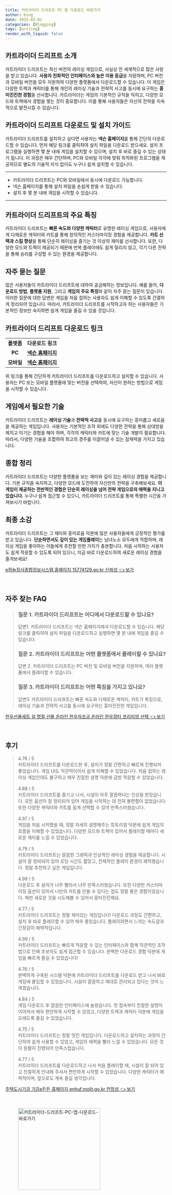```yaml
---
title: 카트라이더 드리프트 PC 앱 다운로드 바로가기
author: bing
date: 2025-02-01
categories: [Blogging]
tags: [writing]
render_with_liquid: false
---
```



<h2 id='카트라이더드리프트소개'>카트라이더 드리프트 소개</h2>

<p>카트라이더 드리프트는 최신 버전의 레이싱 게임으로, 사실상 전 세계적으로 많은 사랑을 받고 있습니다. <b>사용자 친화적인 인터페이스와 높은 이용 등급</b>을 자랑하며, PC 버전과 모바일 버전을 모두 지원하여 다양한 플랫폼에서 다운로드할 수 있습니다. 이 게임은 다양한 트랙과 캐릭터를 통해 개인의 레이싱 기술과 전략적 사고를 동시에 요구하는 <b>흥미진진한 경험</b>을 선사합니다. 카트라이더는 게임의 기본적인 규칙을 익히고, 다양한 모드와 트랙에서 경험을 쌓는 것이 중요합니다. 이를 통해 사용자들은 자신의 전략을 지속적으로 발전시킬 수 있습니다.</p>

<h2 id='다운로드및설치가이드'>카트라이더 드리프트 다운로드 및 설치 가이드</h2>

<p>카트라이더 드리프트를 설치하고 싶다면 사용자는 <b>넥슨 홈페이지</b>를 통해 간단히 다운로드할 수 있습니다. 먼저 해당 링크를 클릭하여 설치 파일을 다운로드 받으세요. 설치 프로그램을 실행하면 몇 분 내에 게임을 설치할 수 있으며, 설치 후 바로 즐길 수 있는 상태가 됩니다. 이 과정은 매우 간단하며, PC와 모바일 각각에 맞춰 최적화된 프로그램을 제공하므로 별도의 기술적 지식 없이도 누구나 쉽게 설치할 수 있습니다.</p>

<hr />

<ul>
    <li>카트라이더 드리프트는 PC와 모바일에서 동시에 다운로드 가능합니다.</li>
    <li>넥슨 홈페이지를 통해 설치 파일을 손쉽게 받을 수 있습니다.</li>
    <li>설치 후 몇 분 내에 게임을 시작할 수 있습니다.</li>
</ul>

<hr />

<h2 id='주요특징'>카트라이더 드리프트의 주요 특징</h2>

<p>카트라이더 드리프트는 <b>빠른 속도와 다양한 캐릭터</b>로 유명한 레이싱 게임으로, 사용자에게 다채로운 캐릭터와 카트를 통해 창의적인 커스터마이징 경험을 제공합니다. <b>카트 선택과 스킬 향상</b>을 통해 단순히 레이싱을 즐기는 것 이상의 재미를 선사합니다. 또한, 다양한 모드와 트랙이 제공되기 때문에 반복 플레이에도 쉽게 질리지 않고, 각기 다른 전략을 통해 승리를 구성할 수 있는 환경을 제공합니다.</p>

<h2 id='자주묻는질문'>자주 묻는 질문</h2>

<p>많은 사용자들이 카트라이더 드리프트에 대하여 궁금해하는 정보입니다. 예를 들어, <b>다운로드 방법</b>, <b>플랫폼 지원</b>, 그리고 <b>게임의 주요 특징</b>와 같이 자주 묻는 질문이 있습니다. 이러한 질문에 대한 답변은 게임을 처음 접하는 사용자도 쉽게 이해할 수 있도록 간결하게 정리되어 있습니다. 따라서, 카트라이더 드리프트를 시작하고자 하는 사용자들은 기본적인 정보만 숙지하면 쉽게 게임을 즐길 수 있을 것입니다.</p>

<h2 id='다운로드링크'>카트라이더 드리프트 다운로드 링크</h2>

<table>
    <tr>
        <td style="text-align: center; height: 17px;"><b>플랫폼</b></td>
        <td style="text-align: center; height: 17px;"><b>다운로드 링크</b></td>
    </tr>
    <tr>
        <td style="text-align: center; height: 17px;"><b>PC</b></td>
        <td style="text-align: center; height: 17px;"><b><a href="https://www.nexon.com">넥슨 홈페이지</a></b></td>
    </tr>
    <tr>
        <td style="text-align: center; height: 17px;"><b>모바일</b></td>
        <td style="text-align: center; height: 17px;"><b><a href="https://www.nexon.com">넥슨 홈페이지</a></b></td>
    </tr>
</table>

<p>위 링크를 통해 간단하게 카트라이더 드리프트를 다운로드하고 설치할 수 있습니다. 사용자는 PC 또는 모바일 플랫폼에 맞는 버전을 선택하여, 자신이 원하는 방법으로 게임을 시작할 수 있습니다.</p>

<h2 id='게임플레이있어야할기술'>게임에서 필요한 기술</h2>

<p>카트라이더 드리프트는 <b>레이싱 기술</b>과 <b>전략적 사고</b>를 동시에 요구하는 흥미롭고 새로움을 제공하는 게임입니다. 사용자는 기본적인 조작 외에도 다양한 전략을 통해 상대방을 제치고 이기는 경험을 해야 하며, 각각의 캐릭터와 카트에 맞는 기술 개발이 필요합니다. 따라서, 다양한 기술을 조합하여 최고의 경주를 이끌어낼 수 있는 잠재력을 가지고 있습니다.</p>

<h2 id='종합정리'>종합 정리</h2>

<p>카트라이더 드리프트는 다양한 플랫폼을 보는 재미와 깊이 있는 레이싱 경험을 제공합니다. 기본 규칙을 숙지하고, 다양한 모드에 도전하여 자신만의 전략을 구축해보세요. <b>이 게임이 제공하는 전반적인 경험은 단순히 레이싱을 넘어 전략 게임으로의 매력을 지니고 있습니다.</b> 누구나 쉽게 접근할 수 있으니, 카트라이더 드리프트를 통해 특별한 시간을 가져보시기 바랍니다.</p>

<h2 id='최종소감'>최종 소감</h2>

<p>카트라이더 드리프트는 그 재미와 흥미로움 덕분에 많은 사용자들에게 긍정적인 평가를 받고 있습니다. <b>단순하면서도 깊이 있는 게임플레이</b>는 남녀노소 모두에게 적합하며, 레이싱 게임을 좋아하는 이들에게 추천할 만한 가치가 충분합니다. 처음 시작하는 사용자도 쉽게 적응할 수 있도록 되어 있으니, 지금 바로 다운로드하여 새로운 레이싱 경험을 즐겨보세요!</p>


<p><a class="click-button" title="e하늘장사종합정보시스템 홈페이지 15774129.go.kr 신뢰성" href="https://somered.github.io/posts/e%ED%95%98%EB%8A%98%EC%9E%A5%EC%82%AC%EC%A2%85%ED%95%A9%EC%A0%95%EB%B3%B4%EC%8B%9C%EC%8A%A4%ED%85%9C-%ED%99%88%ED%8E%98%EC%9D%B4%EC%A7%80-15774129.go.kr-%EC%8B%A0%EB%A2%B0%EC%84%B1/" rel="dofollow">e하늘장사종합정보시스템 홈페이지 15774129.go.kr 신뢰성 👈 보기</a></p><br>
<h2 id='자주_찾는_FAQ'>자주 찾는 FAQ</h2>
<div itemscope="" itemtype="https://schema.org/FAQPage"> 
<blockquote> 
<div itemscope="" itemprop="mainEntity" itemtype="https://schema.org/Question"> 
<h3 itemprop="name">질문 1. 카트라이더 드리프트는 어디에서 다운로드할 수 있나요?</h3> 
<div itemscope="" itemprop="acceptedAnswer" itemtype="https://schema.org/Answer"> 
<span itemprop="text"> 
<p>답변1. 카트라이더 드리프트는 넥슨 홈페이지에서 다운로드할 수 있습니다. 해당 링크를 클릭하여 설치 파일을 다운로드하고 실행하면 몇 분 내에 게임을 즐길 수 있습니다.</p> 
</span> 
</div> 
</div> 
<div itemscope="" itemprop="mainEntity" itemtype="https://schema.org/Question"> 
<h3 itemprop="name">질문 2. 카트라이더 드리프트는 어떤 플랫폼에서 플레이할 수 있나요?</h3> 
<div itemscope="" itemprop="acceptedAnswer" itemtype="https://schema.org/Answer"> 
<span itemprop="text"> 
<p>답변 2. 카트라이더 드리프트는 PC 버전 및 모바일 버전을 지원하며, 여러 플랫폼에서 플레이할 수 있습니다.</p> 
</span> 
</div> 
</div> 
<div itemscope="" itemprop="mainEntity" itemtype="https://schema.org/Question"> 
<h3 itemprop="name">질문 3. 카트라이더 드리프트는 어떤 특징을 가지고 있나요?</h3> 
<div itemscope="" itemprop="acceptedAnswer" itemtype="https://schema.org/Answer"> 
<span itemprop="text"> 
<p>답변3. 카트라이더 드리프트는 빠른 속도와 다채로운 캐릭터, 카트가 특징으로, 레이싱 기술과 전략적 사고를 동시에 요구하는 흥미진진한 게임입니다.</p> 
</span> 
</div> 
</div> 
</blockquote> 
</div>
<p><a class="click-button" title="한우선물세트 설 명절 선물 온라인 한우자조금 온라인 한우장터 프리미엄 선택" href="https://somered.github.io/posts/%ED%95%9C%EC%9A%B0%EC%84%A0%EB%AC%BC%EC%84%B8%ED%8A%B8-%EC%84%A4-%EB%AA%85%EC%A0%88-%EC%84%A0%EB%AC%BC-%EC%98%A8%EB%9D%BC%EC%9D%B8-%ED%95%9C%EC%9A%B0%EC%9E%90%EC%A1%B0%EA%B8%88-%EC%98%A8%EB%9D%BC%EC%9D%B8-%ED%95%9C%EC%9A%B0%EC%9E%A5%ED%84%B0-%ED%94%84%EB%A6%AC%EB%AF%B8%EC%97%84-%EC%84%A0%ED%83%9D/" rel="dofollow">한우선물세트 설 명절 선물 온라인 한우자조금 온라인 한우장터 프리미엄 선택 👈 보기</a></p><br>
<h2 id='후기'>후기</h2>
<div itemscope itemtype="https://schema.org/Product">
  <blockquote>
  <div itemprop="review" itemscope itemtype="https://schema.org/Review">
      <div itemprop="reviewRating" itemscope itemtype="https://schema.org/Rating"> <span itemprop="ratingValue">4.76</span> / <span itemprop="bestRating">5</span> </div>
      <span itemprop="reviewBody">카트라이더 드리프트를 다운로드한 후, 설치가 정말 간편하고 빠르게 진행되어 좋았습니다. 게임 UI도 직관적이어서 쉽게 이해할 수 있었습니다. 처음 접하는 레이싱 게임인데도 불구하고 매우 친절한 설명 덕분에 금방 적응할 수 있었습니다.</span>
  </div>
  <br>
  <div itemprop="review" itemscope itemtype="https://schema.org/Review">
      <div itemprop="reviewRating" itemscope itemtype="https://schema.org/Rating"> <span itemprop="ratingValue">4.88</span> / <span itemprop="bestRating">5</span> </div>
      <span itemprop="reviewBody">카트라이더 드리프트를 즐기고 나서, 시설이 아주 깔끔하다는 인상을 받았습니다. 모든 옵션이 잘 정리되어 있어 게임을 시작하는 데 전혀 불편함이 없었습니다. 또한 다양한 캐릭터와 카트를 쉽게 선택할 수 있어 만족스러웠습니다.</span>
  </div>
  <br>
  <div itemprop="review" itemscope itemtype="https://schema.org/Review">
      <div itemprop="reviewRating" itemscope itemtype="https://schema.org/Rating"> <span itemprop="ratingValue">4.97</span> / <span itemprop="bestRating">5</span> </div>
      <span itemprop="reviewBody">게임을 처음 시작했을 때, 정말 자세히 설명해주는 튜토리얼 덕분에 쉽게 게임의 흐름을 이해할 수 있었습니다. 다양한 모드와 트랙이 있어서 플레이할 때마다 새로운 재미를 느낄 수 있었습니다.</span>
  </div>
  <br>
  <div itemprop="review" itemscope itemtype="https://schema.org/Review">
      <div itemprop="reviewRating" itemscope itemtype="https://schema.org/Rating"> <span itemprop="ratingValue">4.79</span> / <span itemprop="bestRating">5</span> </div>
      <span itemprop="reviewBody">카트라이더 드리프트는 깔끔한 그래픽과 인상적인 레이싱 경험을 제공합니다. 시설이 잘 정비되어 있어 로딩 시간도 짧았고, 전체적인 플레이 환경이 쾌적했습니다. 정말 추천하고 싶은 게임입니다.</span>
  </div>
  <br>
  <div itemprop="review" itemscope itemtype="https://schema.org/Review">
      <div itemprop="reviewRating" itemscope itemtype="https://schema.org/Rating"> <span itemprop="ratingValue">4.98</span> / <span itemprop="bestRating">5</span> </div>
      <span itemprop="reviewBody">다운로드 후 설치가 너무 빨라서 너무 만족스러웠습니다. 또한 다양한 커스터마이징 옵션이 있어서 나만의 카트를 만들 수 있다는 점도 정말 좋은 경험이었습니다. 매번 새로운 것을 시도해볼 수 있어서 흥미진진해요.</span>
  </div>
  <br>
  <div itemprop="review" itemscope itemtype="https://schema.org/Review">
      <div itemprop="reviewRating" itemscope itemtype="https://schema.org/Rating"> <span itemprop="ratingValue">4.77</span> / <span itemprop="bestRating">5</span> </div>
      <span itemprop="reviewBody">카트라이더 드리프트는 정말 재미있는 게임입니다! 다운로드 과정도 간편하고, 설치 후 바로 플레이할 수 있어 매우 좋았습니다. 플레이하면서 느끼는 속도감과 긴장감이 매력적입니다.</span>
  </div>
  <br>
  <div itemprop="review" itemscope itemtype="https://schema.org/Review">
      <div itemprop="reviewRating" itemscope itemtype="https://schema.org/Rating"> <span itemprop="ratingValue">4.99</span> / <span itemprop="bestRating">5</span> </div>
      <span itemprop="reviewBody">카트라이더 드리프트는 빠르게 적응할 수 있는 인터페이스와 함께 직관적인 조작법으로 인해 초보자도 쉽게 접근할 수 있습니다. 완벽한 다운로드 경험 덕분에 게임을 빠르게 즐길 수 있었습니다!</span>
  </div>
  <br>
  <div itemprop="review" itemscope itemtype="https://schema.org/Review">
      <div itemprop="reviewRating" itemscope itemtype="https://schema.org/Rating"> <span itemprop="ratingValue">4.76</span> / <span itemprop="bestRating">5</span> </div>
      <span itemprop="reviewBody">완벽하게 구축된 시스템 덕분에 카트라이더 드리프트를 다운로드 받고 나서 바로 게임에 몰입할 수 있었습니다. 시설이 깔끔하고 제대로 관리되고 있다는 것이 느껴졌습니다.</span>
  </div>
  <br>
  <div itemprop="review" itemscope itemtype="https://schema.org/Review">
      <div itemprop="reviewRating" itemscope itemtype="https://schema.org/Rating"> <span itemprop="ratingValue">4.84</span> / <span itemprop="bestRating">5</span> </div>
      <span itemprop="reviewBody">게임 다운로드 후 깔끔한 인터페이스에 놀랐습니다. 첫 접속부터 친절한 설명이 이어져서 매우 편안하게 시작할 수 있었고, 다양한 트랙과 캐릭터 덕분에 게임을 오래도록 즐길 수 있었습니다.</span>
  </div>
  <br>
  <div itemprop="review" itemscope itemtype="https://schema.org/Review">
      <div itemprop="reviewRating" itemscope itemtype="https://schema.org/Rating"> <span itemprop="ratingValue">4.75</span> / <span itemprop="bestRating">5</span> </div>
      <span itemprop="reviewBody">카트라이더 드리프트는 정말 멋진 게임입니다. 다운로드하고 설치하는 과정이 간단하여 쉽게 사용할 수 있었고, 게임의 매력을 빨리 느낄 수 있었습니다. 모든 것이 원활히 진행되어 만족스럽습니다.</span>
  </div>
  <br>
  <div itemprop="review" itemscope itemtype="https://schema.org/Review">
      <div itemprop="reviewRating" itemscope itemtype="https://schema.org/Rating"> <span itemprop="ratingValue">4.77</span> / <span itemprop="bestRating">5</span> </div>
      <span itemprop="reviewBody">카트라이더 드리프트를 다운로드하고 나서 처음 플레이할 때, 시설이 잘 되어 있고 친절하게 안내해 주셔서 편안하게 시작할 수 있었습니다. 다양한 캐릭터가 매력적이며, 앞으로도 계속 즐길 생각입니다.</span>
  </div>
  </blockquote>
</div>
<p><a class="click-button" title="주택도시기금 기금e든든 홈페이지 enhuf.molit.go.kr 안정성" href="https://somered.github.io/posts/%EC%A3%BC%ED%83%9D%EB%8F%84%EC%8B%9C%EA%B8%B0%EA%B8%88-%EA%B8%B0%EA%B8%88e%EB%93%A0%EB%93%A0-%ED%99%88%ED%8E%98%EC%9D%B4%EC%A7%80-enhuf.molit.go.kr-%EC%95%88%EC%A0%95%EC%84%B1/" rel="dofollow">주택도시기금 기금e든든 홈페이지 enhuf.molit.go.kr 안정성 👈 보기</a></p><br>
<figure class="image"><img src="https://somered.github.io/assets/img/thumbnail/카트라이더-드리프트-PC-앱-다운로드-바로가기.webp" alt="카트라이더-드리프트-PC-앱-다운로드-바로가기" width="256" height="256"></figure>
